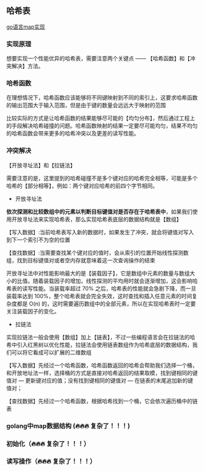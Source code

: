 ## 哈希表

[go语言map实现](https://draveness.me/golang/docs/part2-foundation/ch03-datastructure/golang-hashmap/)

### 实现原理

想要实现一个性能优异的哈希表，需要注意两个关键点 —— 【哈希函数】和【冲突解决】方法。

### 哈希函数

在理想情况下，哈希函数应该能够将不同键映射到不同的索引上，这要求哈希函数的输出范围大于输入范围，但是由于键的数量会远远大于映射的范围

比较实际的方式是让哈希函数的结果能够尽可能的【均匀分布】，然后通过工程上的手段解决哈希碰撞的问题。哈希函数映射的结果一定要尽可能均匀，结果不均匀的哈希函数会带来更多的哈希冲突以及更差的读写性能。

### 冲突解决

【开放寻址法】和【拉链法】

需要注意的是，这里提到的哈希碰撞不是多个键对应的哈希完全相等，可能是多个哈希的【部分相等】，例如：两个键对应哈希的前四个字节相同。

- 开放寻址法

**依次探测和比较数组中的元素以判断目标键值对是否存在于哈希表中**，如果我们使用开放寻址法来实现哈希表，那么实现哈希表底层的数据结构就是【数组】

【写入数据】:当前哈希表写入新的数据时，如果发生了冲突，就会将键值对写入到下一个索引不为空的位置

【查找数据】:当需要查找某个键对应的值时，会从索引的位置开始线性探测数组，找到目标键值对或者空内存就意味着这一次查询操作的结束

开放寻址法中对性能影响最大的是【装载因子】，它是数组中元素的数量与数组大小的比值。随着装载因子的增加，线性探测的平均用时就会逐渐增加，这会影响哈希表的读写性能。当装载率超过 70% 之后，哈希表的性能就会急剧下降，而一旦装载率达到 100%，整个哈希表就会完全失效，这时查找和插入任意元素的时间复杂度都是 O(n) 的，这时需要遍历数组中的全部元素，所以在实现哈希表时一定要关注装载因子的变化。

- 拉链法

实现拉链法一般会使用【数组】加上【链表】，不过一些编程语言会在拉链法的哈希中引入红黑树以优化性能，拉链法会使用链表数组作为哈希底层的数据结构，我们可以将它看成可以扩展的二维数组

【写入数据】先经过一个哈希函数，哈希函数返回的哈希会帮助我们选择一个桶，和开放地址法一样，选择桶的方式是直接对哈希返回的结果取模，找到键相同的键值对 — 更新键对应的值；没有找到键相同的键值对 — 在链表的末尾追加新的键值对；

【查找数据】先经过一个哈希函数，根据哈希找到一个桶，它会依次遍历桶中的链表


### golang中map数据结构 (🔥🔥🔥 复杂了！！！)

### 初始化（🔥🔥🔥 复杂了！！！）

### 读写操作（🔥🔥🔥 复杂了！！！）